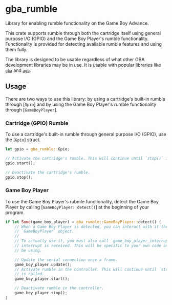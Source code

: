 # gba_rumble

Library for enabling rumble functionality on the Game Boy Advance.

This crate supports rumble through both the cartridge itself using general purpose I/O (GPIO) and the Game Boy Player's rumble functionality. Functionality is provided for detecting available rumble features and using them fully.

The library is designed to be usable regardless of what other GBA development libraries may be in use. It is usable with popular libraries like [`gba`](https://docs.rs/gba/latest/gba/) and [`agb`](https://docs.rs/agb/latest/agb/index.html).

## Usage
There are two ways to use this library: by using a cartridge's built-in rumble through [`Gpio`] and by using the Game Boy Player's rumble functionality through [`GameBoyPlayer`].

### Cartridge (GPIO) Rumble
To use a cartridge's built-in rumble through general purpose I/O (GPIO), use the [`Gpio`] struct.

``` rust
let gpio = gba_rumble::Gpio;

// Activate the cartridge's rumble. This will continue until `stop()` is called.
gpio.start();

// Deactivate the cartridge's rumble.
gpio.stop();
```

### Game Boy Player
To use the Game Boy Player's rubmle functionality, detect the Game Boy Player by calling [`GameBoyPlayer::detect()`] at the beginning of your program.

``` rust
if let Some(game_boy_player) = gba_rumble::GameBoyPlayer::detect() {    
    // When a Game Boy Player is detected, you can interact with it through the returned
    // `GameBoyPlayer` object.
    //
    // To actually use it, you must also call `game_boy_player_interrupt()` when a serial
    // interrupt is received. This will be specific to your own code and any frameworks you may
    // be using.

    // Update the serial connection once a frame.
    game_boy_player.update();
    // Activate rumble in the controller. This will continue until `stop()` or `hard_stop()`
    // is called.
    game_boy_player.start();

    // Deactivate rumble in the controller.
    game_boy_player.stop();
}
```
